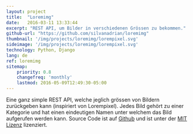 ```yaml
---
layout: project
title:  "Loremimg"
date:   2016-03-11 13:33:44
excerpt: "REST API, um Bilder in verschiedenen Grössen zu bekommen."
github-url: "https://github.com/silvanadrian/loremimg"
thumbnail: '/img/projects/loremimg/lorempixel.svg'
sideimage: '/img/projects/loremimg/lorempixel.svg'
technology: Python, Django
lang: de
ref: loremimg
sitemap:
    priority: 0.8
    changefreq: 'monthly'
    lastmod: 2016-05-09T12:49:30-05:00
---
```


Eine ganz simple REST API, welche jeglich grössen von Bildern zurückgeben kann (inspiriert von Lorempixel).
Jedes Bild gehört zu einer Kategorie und hat einen eindeutigen Namen unter welchem das Bild aufgerufen werden kann.
Source Code ist auf [Github](https://github.com/silvanadrian/loremimg) und ist unter der [MIT Lizenz](https://opensource.org/licenses/MIT) lizenziert.